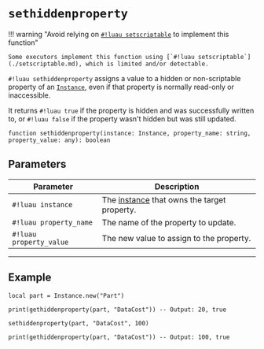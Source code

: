 # `sethiddenproperty`

!!! warning "Avoid relying on [`#!luau setscriptable`](./setscriptable.md) to implement this function"

    Some executors implement this function using [`#!luau setscriptable`](./setscriptable.md), which is limited and/or detectable.

`#!luau sethiddenproperty` assigns a value to a hidden or non-scriptable property of an [`Instance`](https://create.roblox.com/docs/reference/engine/classes/Instance), even if that property is normally read-only or inaccessible.

It returns `#!luau true` if the property is hidden and was successfully written to, or `#!luau false` if the property wasn't hidden but was still updated.

```luau
function sethiddenproperty(instance: Instance, property_name: string, property_value: any): boolean
```

## Parameters

| Parameter             | Description                                                  |
|-----------------------|--------------------------------------------------------------|
| `#!luau instance`       | The [instance](https://create.roblox.com/docs/reference/engine/classes/Instance) that owns the target property.                  |
| `#!luau property_name`  | The name of the property to update.                          |
| `#!luau property_value` | The new value to assign to the property.                     |

---

## Example

```luau title="Setting a hidden property value" linenums="1"
local part = Instance.new("Part")

print(gethiddenproperty(part, "DataCost")) -- Output: 20, true

sethiddenproperty(part, "DataCost", 100)

print(gethiddenproperty(part, "DataCost")) -- Output: 100, true
```
